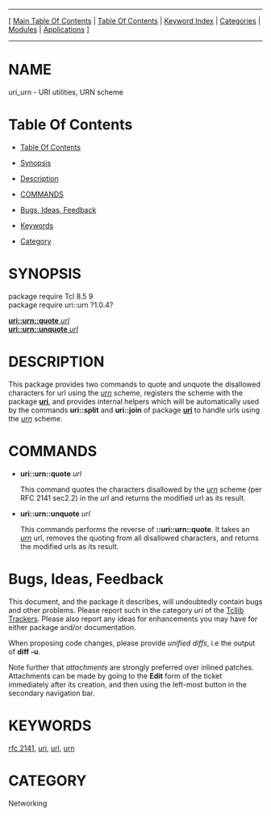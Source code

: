
[//000000001]: # (uri\_urn \- Tcl Uniform Resource Identifier Management)
[//000000002]: # (Generated from file 'urn\-scheme\.man' by tcllib/doctools with format 'markdown')
[//000000003]: # (uri\_urn\(n\) 1\.0\.4 tcllib "Tcl Uniform Resource Identifier Management")

<hr> [ <a href="../../../../toc.md">Main Table Of Contents</a> &#124; <a
href="../../../toc.md">Table Of Contents</a> &#124; <a
href="../../../../index.md">Keyword Index</a> &#124; <a
href="../../../../toc0.md">Categories</a> &#124; <a
href="../../../../toc1.md">Modules</a> &#124; <a
href="../../../../toc2.md">Applications</a> ] <hr>

# NAME

uri\_urn \- URI utilities, URN scheme

# <a name='toc'></a>Table Of Contents

  - [Table Of Contents](#toc)

  - [Synopsis](#synopsis)

  - [Description](#section1)

  - [COMMANDS](#section2)

  - [Bugs, Ideas, Feedback](#section3)

  - [Keywords](#keywords)

  - [Category](#category)

# <a name='synopsis'></a>SYNOPSIS

package require Tcl 8\.5 9  
package require uri::urn ?1\.0\.4?  

[__uri::urn::quote__ *url*](#1)  
[__uri::urn::unquote__ *url*](#2)  

# <a name='description'></a>DESCRIPTION

This package provides two commands to quote and unquote the disallowed
characters for url using the *[urn](\.\./\.\./\.\./\.\./index\.md\#urn)* scheme,
registers the scheme with the package __[uri](uri\.md)__, and provides
internal helpers which will be automatically used by the commands
__uri::split__ and __uri::join__ of package __[uri](uri\.md)__ to
handle urls using the *[urn](\.\./\.\./\.\./\.\./index\.md\#urn)* scheme\.

# <a name='section2'></a>COMMANDS

  - <a name='1'></a>__uri::urn::quote__ *url*

    This command quotes the characters disallowed by the
    *[urn](\.\./\.\./\.\./\.\./index\.md\#urn)* scheme \(per RFC 2141 sec2\.2\) in the
    *url* and returns the modified url as its result\.

  - <a name='2'></a>__uri::urn::unquote__ *url*

    This commands performs the reverse of __::uri::urn::quote__\. It takes an
    *[urn](\.\./\.\./\.\./\.\./index\.md\#urn)* url, removes the quoting from all
    disallowed characters, and returns the modified urls as its result\.

# <a name='section3'></a>Bugs, Ideas, Feedback

This document, and the package it describes, will undoubtedly contain bugs and
other problems\. Please report such in the category *uri* of the [Tcllib
Trackers](http://core\.tcl\.tk/tcllib/reportlist)\. Please also report any ideas
for enhancements you may have for either package and/or documentation\.

When proposing code changes, please provide *unified diffs*, i\.e the output of
__diff \-u__\.

Note further that *attachments* are strongly preferred over inlined patches\.
Attachments can be made by going to the __Edit__ form of the ticket
immediately after its creation, and then using the left\-most button in the
secondary navigation bar\.

# <a name='keywords'></a>KEYWORDS

[rfc 2141](\.\./\.\./\.\./\.\./index\.md\#rfc\_2141),
[uri](\.\./\.\./\.\./\.\./index\.md\#uri), [url](\.\./\.\./\.\./\.\./index\.md\#url),
[urn](\.\./\.\./\.\./\.\./index\.md\#urn)

# <a name='category'></a>CATEGORY

Networking
